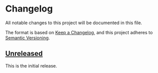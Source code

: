 # Changelog
All notable changes to this project will be documented in this file.

The format is based on [Keep a Changelog](https://keepachangelog.com/en/1.0.0/),
and this project adheres to [Semantic Versioning](https://semver.org/spec/v2.0.0.html).

## [Unreleased]
This is the initial release.

[unreleased]: https://github.com/springcard/keyple-plugin-springcard-android-pcsc-lib/compare/1.0.0...HEAD

